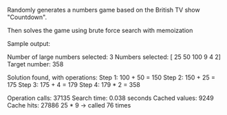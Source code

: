 Randomly generates a numbers game based on the British TV show "Countdown".

Then solves the game using brute force search with memoization

Sample output:

Number of large numbers selected: 3
Numbers selected: [ 25  50 100   9   4   2]
Target number: 358

Solution found, with operations:
Step 1: 100 + 50 = 150
Step 2: 150 + 25 = 175
Step 3: 175 + 4 = 179
Step 4: 179 * 2 = 358

Operation calls: 37135
Search time: 0.038 seconds
Cached values: 9249
Cache hits: 27886
25 * 9 → called 76 times
